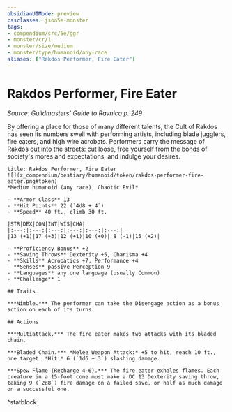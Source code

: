 ```yaml
---
obsidianUIMode: preview
cssclasses: json5e-monster
tags:
- compendium/src/5e/ggr
- monster/cr/1
- monster/size/medium
- monster/type/humanoid/any-race
aliases: ["Rakdos Performer, Fire Eater"]
---
```

# Rakdos Performer, Fire Eater
*Source: Guildmasters' Guide to Ravnica p. 249*  

By offering a place for those of many different talents, the Cult of Rakdos has seen its numbers swell with performing artists, including blade jugglers, fire eaters, and high wire acrobats. Performers carry the message of Rakdos out into the streets: cut loose, free yourself from the bonds of society's mores and expectations, and indulge your desires.

```ad-statblock
title: Rakdos Performer, Fire Eater
![](z_compendium/bestiary/humanoid/token/rakdos-performer-fire-eater.png#token)
*Medium humanoid (any race), Chaotic Evil*

- **Armor Class** 13 
- **Hit Points** 22 (`4d8 + 4`)
- **Speed** 40 ft., climb 30 ft.

|STR|DEX|CON|INT|WIS|CHA|
|:---:|:---:|:---:|:---:|:---:|:---:|
|13 (+1)|17 (+3)|12 (+1)|10 (+0)| 8 (-1)|15 (+2)|

- **Proficiency Bonus** +2
- **Saving Throws** Dexterity +5, Charisma +4
- **Skills** Acrobatics +7, Performance +4
- **Senses** passive Perception 9
- **Languages** any one language (usually Common)
- **Challenge** 1

## Traits

***Nimble.*** The performer can take the Disengage action as a bonus action on each of its turns.

## Actions

***Multiattack.*** The fire eater makes two attacks with its bladed chain.

***Bladed Chain.*** *Melee Weapon Attack:* +5 to hit, reach 10 ft., one target. *Hit:* 6 (`1d6 + 3`) slashing damage.

***Spew Flame (Recharge 4-6).*** The fire eater exhales flames. Each creature in a 15-foot cone must make a DC 13 Dexterity saving throw, taking 9 (`2d8`) fire damage on a failed save, or half as much damage on a successful one.
```
^statblock